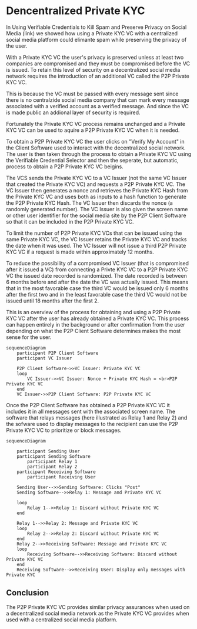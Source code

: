 # Dencentralized Private KYC
In Using Verifiable Credentials to Kill Spam and Preserve Privacy on Social Media (link) we showed how using a Private KYC VC with a centralized social media platform could elimante spam while preserving the privacy of the user.

With a Private KYC VC the user's privacy is preserved unless at least two companies are compromised and they must be compromised before the VC is issued. To retain this level of security on a decentralized social media network requires the introduction of an additional VC called the P2P Private KYC VC.

This is because the VC must be passed with every message sent since there is no centralzide social media company that can mark every message associated with a verified account as a verified message. And since the VC is made public an addional layer of security is required.

Fortunately the Private KYC VC process remains unchanged and a Private KYC VC can be used to aquire a P2P Private KYC VC when it is needed. 

To obtain a P2P Private KYC VC the user clicks on "Verify My Account" in the Client Software used to interact with the decentralized social network. The user is then taken through the process to obtain a Private KYC VC using the Verifiable Credential Selector and then the seperate, but automatic, process to obtain a P2P Private KYC VC beigins.

The VCS sends the Private KYC VC to a VC Issuer (not the same VC Issuer that created the Private KYC VC) and requests a P2P Private KYC VC. The VC Issuer then generates a nonce and retrieves the Private KYC Hash from the Private KYC VC and uses both as inputs to a hash function to generate the P2P Private KYC Hash. The VC Issuer then discards the nonce (a randomly generated number). The VC Issuer is also given the screen name or other user identifier for the social media site by the P2P Client Software so that it can be included in the P2P Private KYC VC.

To limit the number of P2P Private KYC VCs that can be issued using the same Private KYC VC, the VC Issuer retains the Private KYC VC and tracks the date when it was used. The VC Issuer will not issue a third P2P Private KYC VC if a request is made within approximately 12 months. 


To reduce the possibility of a compromised VC Issuer (that is compromised after it issued a VC) from connecting a Privte KYC VC to a P2P Private KYC VC the issued date recorded is randomized. The date recorded is between 6 months before and after the date the VC was actually issued. This means that in the most favorable case the third VC would be issued only 6 months after the first two and in the least favorable case the third VC would not be issued until 18 months after the first 2.	

This is an overview of the process for obtaining and using a P2P Private KYC VC after the user has already obtained a Private KYC VC. This process can happen entirely in the background or after confirmation from the user depending on what the P2P Client Software determines makes the most sense for the user.

```mermaid
sequenceDiagram
	participant P2P Client Software
	participant VC Issuer

	P2P Client Software->>VC Issuer: Private KYC VC
	loop	
		VC Issuer->>VC Issuer: Nonce + Private KYC Hash = <br>P2P Private KYC VC
	end
	VC Issuer->>P2P Client Software: P2P Private KYC VC	
```

Once the P2P Client Software has obtained a P2P Private KYC VC it includes it in all messages sent with the associated screen name. The software that relays messages (here illustrated as Relay 1 and Relay 2) and the sofware used to display messages to the recipient can use the P2P Private KYC VC to prioritize or block messages.


```mermaid
sequenceDiagram

	participant Sending User
	participant Sending Software
        participant Relay 1
        participant Relay 2
	participant Receiving Software
        participant Receiving User

	Sending User-->>Sending Software: Clicks "Post"
	Sending Software-->>Relay 1: Message and Private KYC VC

	loop
		Relay 1-->>Relay 1: Discard without Private KYC VC
	end

	Relay 1-->>Relay 2: Message and Private KYC VC
	loop
		Relay 2-->>Relay 2: Discard without Private KYC VC
	end
	Relay 2-->>Receiving Software: Message and Private KYC VC
	loop
		Receiving Software-->>Receiving Software: Discard without Private KYC VC
	end
	Receiving Software-->>Receiving User: Display only messages with Private KYC

```

## Conclusion
The P2P Private KYC VC provides similar privacy assurances when used on a decentralized social media network as the Private KYC VC provides when used with a centralized social media platform.

